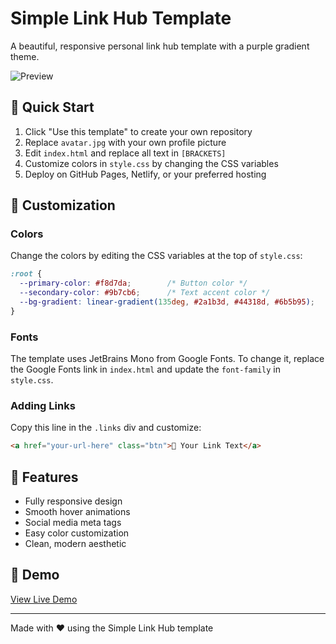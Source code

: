 # Simple Link Hub Template

A beautiful, responsive personal link hub template with a purple gradient theme.

![Preview](<img width="1920" height="1042" alt="{846CCCEC-577C-4808-B3FB-60358A27A432}" src="https://github.com/user-attachments/assets/e797ac33-dcdf-4133-911f-27daf275d131" />)

## 🚀 Quick Start

1. Click "Use this template" to create your own repository
2. Replace `avatar.jpg` with your own profile picture
3. Edit `index.html` and replace all text in `[BRACKETS]`
4. Customize colors in `style.css` by changing the CSS variables
5. Deploy on GitHub Pages, Netlify, or your preferred hosting

## 🎨 Customization

### Colors
Change the colors by editing the CSS variables at the top of `style.css`:
```css
:root {
  --primary-color: #f8d7da;        /* Button color */
  --secondary-color: #9b7cb6;      /* Text accent color */
  --bg-gradient: linear-gradient(135deg, #2a1b3d, #44318d, #6b5b95);
}
```

### Fonts
The template uses JetBrains Mono from Google Fonts. To change it, replace the Google Fonts link in `index.html` and update the `font-family` in `style.css`.

### Adding Links
Copy this line in the `.links` div and customize:
```html
<a href="your-url-here" class="btn">🔗 Your Link Text</a>
```

## 📱 Features
- Fully responsive design
- Smooth hover animations
- Social media meta tags
- Easy color customization
- Clean, modern aesthetic

## 🌟 Demo
[View Live Demo](https://clovetwilight3.co.uk)

---
Made with ❤️ using the Simple Link Hub template
